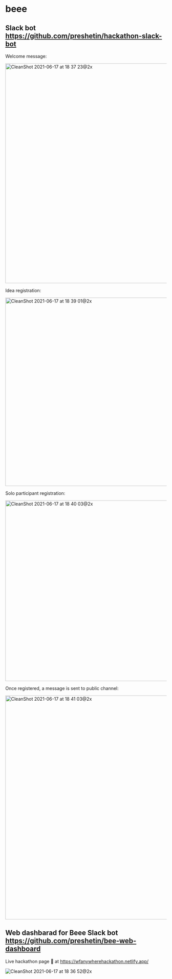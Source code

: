 # beee

## Slack bot https://github.com/preshetin/hackathon-slack-bot

Welcome message:

<img width="685" alt="CleanShot 2021-06-17 at 18 37 23@2x" src="https://user-images.githubusercontent.com/4620130/122428996-18547200-cf9b-11eb-8db1-90401091e94e.png">

Idea registration: 

<img width="587" alt="CleanShot 2021-06-17 at 18 39 01@2x" src="https://user-images.githubusercontent.com/4620130/122429278-518ce200-cf9b-11eb-87f6-7407d4271927.png">

Solo participant registration: 

<img width="563" alt="CleanShot 2021-06-17 at 18 40 03@2x" src="https://user-images.githubusercontent.com/4620130/122429424-73866480-cf9b-11eb-8a30-6e038d6bfd59.png">

Once registered, a message is sent to public channel:

<img width="698" alt="CleanShot 2021-06-17 at 18 41 03@2x" src="https://user-images.githubusercontent.com/4620130/122429681-a29cd600-cf9b-11eb-9217-2293171aafac.png">


## Web dashbarad for Beee Slack bot https://github.com/preshetin/bee-web-dashboard

Live hackathon page 🚀 at https://wfanywherehackathon.netlify.app/

![CleanShot 2021-06-17 at 18 36 52@2x](https://user-images.githubusercontent.com/4620130/122428899-007cee00-cf9b-11eb-9e7c-3765c54dd972.png)


